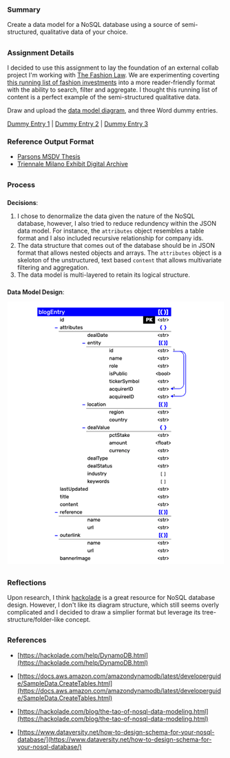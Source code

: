 ### Summary
Create a data model for a NoSQL database using a source of semi-structured, qualitative data of your choice. 
##
### Assignment Details
I decided to use this assignment to lay the foundation of an external collab project I'm working with [The Fashion Law](https://thefashionlaw.com/). We are experimenting coverting [this running list of fashion investments](https://thefashionlaw.com/a-running-timeline-of-fashion-and-luxury-mergers-acquisitions/) into a more reader-friendly format with the ability to search, filter and aggregate. I thought this running list of content is a perfect example of the semi-structured qualitative data.

Draw and upload the [data model diagram](https://github.com/muonius/msdv-data-structures/blob/master/week05/nosql_diagram.png), and three Word dummy entries.

[Dummy Entry 1](https://github.com/muonius/msdv-data-structures/blob/master/week05/dummy_entry_01.docx) | [Dummy Entry 2](https://github.com/muonius/msdv-data-structures/blob/master/week05/dummy_entry_02.docx) | [Dummy Entry 3](https://github.com/muonius/msdv-data-structures/blob/master/week05/dummy_entry_03.docx)


### Reference Output Format
- [Parsons MSDV Thesis](https://parsons.nyc/thesis/#/)
- [Triennale Milano Exhibit Digital Archive](https://triennale.org/archivi)

##
### Process
###
**Decisions**: 

1. I chose to denormalize the data given the nature of the NoSQL database, however, I also tried to reduce redundency within the JSON data model. For instance, the `attributes` object resembles a table format and I also included recursive relationship for company ids.
2. The data structure that comes out of the database should be in JSON format that allows nested objects and arrays. The `attributes` object is a skeloton of the unstructured, text based `content` that allows multivariate filtering and aggregation. 
3. The data model is multi-layered to retain its logical structure.
###
**Data Model Design**:


<img src="./nosql_diagram.png" width="1000" alt="data model diagram">

##  
### Reflections
Upon research, I think [hackolade](https://hackolade.com/) is a great resource for NoSQL database design. However, I don't like its diagram structure, which still seems overly complicated and I decided to draw a simplier format but leverage its tree-structure/folder-like concept.

##  
### References
- [https://hackolade.com/help/DynamoDB.html](https://hackolade.com/help/DynamoDB.html)

- [https://docs.aws.amazon.com/amazondynamodb/latest/developerguide/SampleData.CreateTables.html](https://docs.aws.amazon.com/amazondynamodb/latest/developerguide/SampleData.CreateTables.html)

- [https://hackolade.com/blog/the-tao-of-nosql-data-modeling.html](https://hackolade.com/blog/the-tao-of-nosql-data-modeling.html)

- [https://www.dataversity.net/how-to-design-schema-for-your-nosql-database/](https://www.dataversity.net/how-to-design-schema-for-your-nosql-database/)
